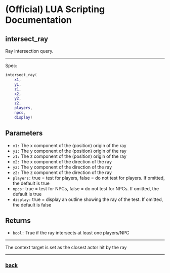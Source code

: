 
# (Official) LUA Scripting Documentation

## intersect_ray

Ray intersection query.

___

Spec:

```lua
intersect_ray(
	x1,
	y1,
	z1,
	x2,
	y2,
	z2,
	players,
	npcs,
	display)
```

## Parameters

- `x1:` The x component of the (position) origin of the ray
- `y1:` The y component of the (position) origin of the ray
- `z1:` The z component of the (position) origin of the ray
- `x2:` The x component of the direction of the ray
- `y2:` The y component of the direction of the ray
- `z2:` The z component of the direction of the ray
- `players:` true = test for players, false = do not test for players. If omitted, the default is true
- `npcs:` true = test for NPCs, false = do not test for NPCs. If omitted, the default is true
- `display:` true = display an outline showing the ray of the test. If omitted, the default is false

## Returns

- `bool:` True if the ray intersects at least one players/NPC

___

The context target is set as the closest actor hit by the ray

___

### [back](../other)
